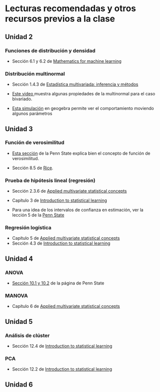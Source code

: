 # Lecturas recomendadas y otros recursos previos a la clase

## Unidad 2

### Funciones de distribución y densidad

- Sección 6.1 y 6.2 de [Mathematics for machine learning](refs/mml-book.pdf)

### Distribución multinormal

- Sección 1.4.3 de [Estadística multivariada: inferencia y métodos](/refs/Luis%20Guillermo%20Diaz%20Monroy%2C%20Mario%20Alfonso%20Morales%20Rivera%20-%20Estadistica%20multivariada_%20Inferencia%20y%20metodos-Unibiblos%20(2012).pdf)

- [Este video ](https://www.youtube.com/watch?v=azrTdjrA2bU)muestra algunas propiedades de la multinormal para el caso bivariado.
- [Esta simulación](https://www.geogebra.org/m/xch5fwrd) en geogebra permite ver el comportamiento moviendo algunos parámetros

## Unidad 3

### Función de verosimilitud

- [Esta sección](https://online.stat.psu.edu/stat415/lesson/1/1.2) de la Penn State explica bien el concepto de función de verosimilitud.

- Sección 8.5 de [Rice](/refs/John%20A.%20Rice%20-%20Mathematical%20Statistics%20and%20Data%20Analysis%203ed%20(Duxbury%20Advanced)%20%20-Duxbury%20Press%20(2006).pdf).

### Prueba de hipótesis lineal (regresión)

- Sección 2.3.6 de [Applied multivariate statistical concepts](/refs/Debbie%20L.%20Hahs-Vaughn%20-%20Applied%20Multivariate%20Statistical%20Concepts-Routledge%20(2016).pdf)
- Capítulo 3 de [Introduction to statistical learning](https://hastie.su.domains/ISLR2/ISLRv2_website.pdf)

- Para una idea de los intervalos de confianza en estimación, ver la lección 5 de la [Penn State](https://online.stat.psu.edu/stat500/lesson/5)

### Regresión logística

- Capítulo 5 de [Applied multivariate statistical concepts](/refs/Debbie%20L.%20Hahs-Vaughn%20-%20Applied%20Multivariate%20Statistical%20Concepts-Routledge%20(2016).pdf)
- Sección 4.3 de [Introduction to statistical learning](https://hastie.su.domains/ISLR2/ISLRv2_website.pdf)

## Unidad 4

### ANOVA

- [Sección 10.1 y 10.2](https://online.stat.psu.edu/stat500/lesson/10) de la página de Penn State

### MANOVA

- Capítulo 6 de [Applied multivariate statistical concepts](/refs/Debbie%20L.%20Hahs-Vaughn%20-%20Applied%20Multivariate%20Statistical%20Concepts-Routledge%20(2016).pdf)

## Unidad 5

### Análisis de clúster

- Sección 12.4 de [Introduction to statistical learning](https://hastie.su.domains/ISLR2/ISLRv2_website.pdf)

### PCA

- Sección 12.2 de [Introduction to statistical learning](https://hastie.su.domains/ISLR2/ISLRv2_website.pdf)

## Unidad 6

